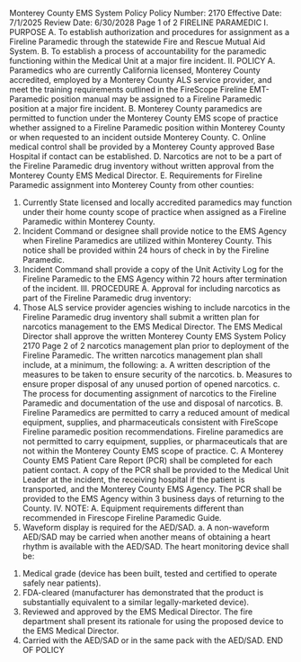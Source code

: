 Monterey County EMS System Policy
Policy Number: 2170
Effective Date: 7/1/2025
Review Date: 6/30/2028
Page 1 of 2
FIRELINE PARAMEDIC
I. PURPOSE
A. To establish authorization and procedures for assignment as a Fireline Paramedic through
the statewide Fire and Rescue Mutual Aid System.
B. To establish a process of accountability for the paramedic functioning within the Medical
Unit at a major fire incident.
II. POLICY
A. Paramedics who are currently California licensed, Monterey County accredited,
employed by a Monterey County ALS service provider, and meet the training
requirements outlined in the FireScope Fireline EMT-Paramedic position manual may be
assigned to a Fireline Paramedic position at a major fire incident.
B. Monterey County paramedics are permitted to function under the Monterey County EMS
scope of practice whether assigned to a Fireline Paramedic position within Monterey
County or when requested to an incident outside Monterey County.
C. Online medical control shall be provided by a Monterey County approved Base Hospital
if contact can be established.
D. Narcotics are not to be a part of the Fireline Paramedic drug inventory without written
approval from the Monterey County EMS Medical Director.
E. Requirements for Fireline Paramedic assignment into Monterey County from other
counties:
1. Currently State licensed and locally accredited paramedics may function under
their home county scope of practice when assigned as a Fireline Paramedic within
Monterey County.
2. Incident Command or designee shall provide notice to the EMS Agency when
Fireline Paramedics are utilized within Monterey County. This notice shall be
provided within 24 hours of check in by the Fireline Paramedic.
3. Incident Command shall provide a copy of the Unit Activity Log for the Fireline
Paramedic to the EMS Agency within 72 hours after termination of the incident.
III. PROCEDURE
A. Approval for including narcotics as part of the Fireline Paramedic drug inventory:
1. Those ALS service provider agencies wishing to include narcotics in the Fireline
Paramedic drug inventory shall submit a written plan for narcotics management to
the EMS Medical Director. The EMS Medical Director shall approve the written 
Monterey County EMS System Policy 2170
Page 2 of 2
narcotics management plan prior to deployment of the Fireline Paramedic. The
written narcotics management plan shall include, at a minimum, the following:
a. A written description of the measures to be taken to ensure security of the
narcotics.
b. Measures to ensure proper disposal of any unused portion of opened
narcotics.
c. The process for documenting assignment of narcotics to the Fireline
Paramedic and documentation of the use and disposal of narcotics.
B. Fireline Paramedics are permitted to carry a reduced amount of medical equipment,
supplies, and pharmaceuticals consistent with FireScope Fireline paramedic position
recommendations. Fireline paramedics are not permitted to carry equipment, supplies, or
pharmaceuticals that are not within the Monterey County EMS scope of practice.
C. A Monterey County EMS Patient Care Report (PCR) shall be completed for each patient
contact. A copy of the PCR shall be provided to the Medical Unit Leader at the incident,
the receiving hospital if the patient is transported, and the Monterey County EMS
Agency. The PCR shall be provided to the EMS Agency within 3 business days of
returning to the County.
IV. NOTE:
A. Equipment requirements different than recommended in Firescope Fireline Paramedic
Guide.
1. Waveform display is required for the AED/SAD.
a. A non-waveform AED/SAD may be carried when another means of
obtaining a heart rhythm is available with the AED/SAD. The heart
monitoring device shall be:
1) Medical grade (device has been built, tested and certified to operate
safely near patients).
2) FDA-cleared (manufacturer has demonstrated that the product is
substantially equivalent to a similar legally-marketed device).
3) Reviewed and approved by the EMS Medical Director. The fire
department shall present its rationale for using the proposed device
to the EMS Medical Director.
4) Carried with the AED/SAD or in the same pack with the
AED/SAD.
END OF POLICY

